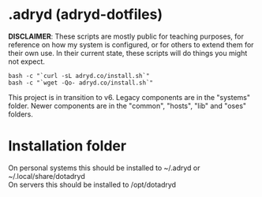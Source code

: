 # .adryd (adryd-dotfiles)

**DISCLAIMER**: These scripts are mostly public for teaching purposes, for reference on how my system is configured, or for others to extend them for their own use. In their current state, these scripts will do things you might not expect.

`` bash -c "`curl -sL adryd.co/install.sh`" ``  
`` bash -c "`wget -Qo- adryd.co/install.sh`" ``

This project is in transition to v6. Legacy components are in the "systems" folder. Newer components are in the "common", "hosts", "lib" and "oses" folders.

# Installation folder

On personal systems this should be installed to \~/.adryd or \~/.local/share/dotadryd  
On servers this should be installed to /opt/dotadryd